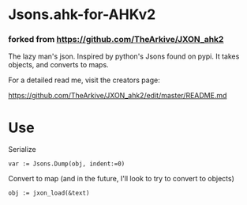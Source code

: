# Jsons.ahk-for-AHKv2

### forked from https://github.com/TheArkive/JXON_ahk2

The lazy man's json. Inspired by python's Jsons found on pypi. It takes objects, and converts to maps. 

For a detailed read me, visit the creators page:

https://github.com/TheArkive/JXON_ahk2/edit/master/README.md

# Use

Serialize 
```autohotkey
var := Jsons.Dump(obj, indent:=0)
```

Convert to map (and in the future, I'll look to try to convert to objects)
```autohotkey
obj := jxon_load(&text)
```
